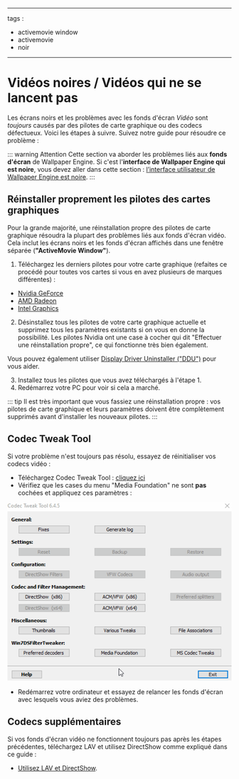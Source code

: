 - - -
tags :
  - activemovie window
  - activemovie
  - noir
- - -


# Vidéos noires / Vidéos qui ne se lancent pas

Les écrans noirs et les problèmes avec les fonds d'écran *Vidéo* sont *toujours* causés par des pilotes de carte graphique ou des codecs défectueux. Voici les étapes à suivre. Suivez notre guide pour résoudre ce problème :

::: warning
Attention Cette section va aborder les problèmes liés aux **fonds d'écran** de Wallpaper Engine. Si c'est l'**interface de Wallpaper Engine qui est noire**, vous devez aller dans cette section : [l’interface utilisateur de Wallpaper Engine est noire](/interface/broken.html#wallpaper-engine-interface-is-black).
:::

## Réinstaller proprement les pilotes des cartes graphiques

Pour la grande majorité, une réinstallation propre des pilotes de carte graphique résoudra la plupart des problèmes liés aux fonds d'écran vidéo. Cela inclut les écrans noirs et les fonds d'écran affichés dans une fenêtre séparée (**"ActiveMovie Window"**).

1. Téléchargez les derniers pilotes pour votre carte graphique (refaites ce procédé pour toutes vos cartes si vous en avez plusieurs de marques différentes) :

* [Nvidia GeForce](https://www.nvidia.com/Download/index.aspx)
* [AMD Radeon](https://www.amd.com/support)
* [Intel Graphics](https://downloadcenter.intel.com/product/80939/Graphics-Drivers)

2. Désinstallez tous les pilotes de votre carte graphique actuelle et supprimez tous les paramètres existants si on vous en donne la possibilité. Les pilotes Nvidia ont une case à cocher qui dit "Effectuer une réinstallation propre", ce qui fonctionne très bien également.

Vous pouvez également utiliser [Display Driver Uninstaller ("DDU")](https://www.guru3d.com/files-details/display-driver-uninstaller-download.html) pour vous aider.

3. Installez tous les pilotes que vous avez téléchargés à l'étape 1.
4. Redémarrez votre PC pour voir si cela a marché.

::: tip
Il est très important que vous fassiez une réinstallation propre : vos pilotes de carte graphique et leurs paramètres doivent être complètement supprimés avant d'installer les nouveaux pilotes.
:::

## Codec Tweak Tool

Si votre problème n'est toujours pas résolu, essayez de réinitialiser vos codecs vidéo :

* Téléchargez Codec Tweak Tool : [cliquez ici](https://www.codecguide.com/download_other.htm)
* Vérifiez que les cases du menu "Media Foundation" ne sont **pas** cochées et appliquez ces paramètres :

![Décochez toutes les options de Media Foundation](./codectweak.gif)

* Redémarrez votre ordinateur et essayez de relancer les fonds d'écran avec lesquels vous aviez des problèmes.

## Codecs supplémentaires

Si vos fonds d'écran vidéo ne fonctionnent toujours pas après les étapes précédentes, téléchargez LAV et utilisez DirectShow comme expliqué dans ce guide :

* [Utilisez LAV et DirectShow](/videos/lav.html).